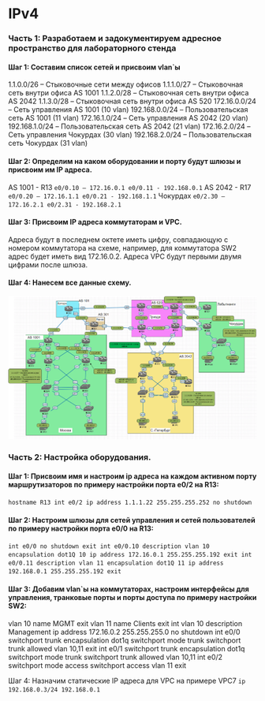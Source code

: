 # IPv4

### Часть 1: Разработаем и задокументируем адресное пространство для лабораторного стенда

#### Шаг 1: Составим список сетей и присвоим vlan`ы

1.1.0.0/26 – Стыковочные сети между офисов
1.1.1.0/27 – Стыковочная сеть внутри офиса AS 1001
1.1.2.0/28 – Стыковочная сеть внутри офиса AS 2042
1.1.3.0/28 – Стыковочная сеть внутри офиса AS 520
172.16.0.0/24 – Сеть управления AS 1001 (10 vlan)
192.168.0.0/24 – Пользовательская сеть AS 1001 (11 vlan)
172.16.1.0/24 – Сеть управления AS 2042 (20 vlan)
192.168.1.0/24 – Пользовательская сеть AS 2042 (21 vlan)
172.16.2.0/24 – Сеть управления Чокурдах (30 vlan)
192.168.2.0/24 – Пользовательская сеть Чокурдах (31 vlan)

#### Шаг 2: Определим на каком оборудовании и порту будут шлюзы и присвоим им IP адреса.

AS 1001 - R13
`
e0/0.10 – 172.16.0.1
e0/0.11 - 192.168.0.1
`
AS 2042 - R17
`
e0/0.20 – 172.16.1.1
e0/0.21 - 192.168.1.1
`
Чокурдах
`
e0/2.30 – 172.16.2.1
e0/2.31 - 192.168.2.1
`

#### Шаг 3: Присвоим IP адреса коммутаторам и VPC.

Адреса будут в последнем октете иметь цифру, совпадающую с номером коммутатора на схеме, например, для коммутатора SW2 адрес будет иметь вид 172.16.0.2.
Адреса VPC будут первыми двумя цифрами после шлюза.

#### Шаг 4: Нанесем все данные схему.
![](https://github.com/irvin232/OTUS-network-engineer/blob/master/labs/lab04/lab04-схема.png)

### Часть 2: Настройка оборудования.

#### Шаг 1: Присвоим имя и настроим ip адреса на каждом активном порту маршрутизаторов по примеру настройки порта e0/2 на R13:
`
hostname R13
int e0/2
ip address 1.1.1.22 255.255.255.252
no shutdown
`
#### Шаг 2: Настроим шлюзы для сетей управления и сетей пользователей по примеру настройки порта e0/0 на R13:
`
int e0/0
no shutdown
exit
int e0/0.10
description vlan 10
encapsulation dot1Q 10
ip address 172.16.0.1 255.255.255.192
exit
int e0/0.11
description vlan 11
encapsulation dot1Q 11
ip address 192.168.0.1 255.255.255.192
exit
`
#### Шаг 3: Добавим vlan`ы на коммутаторах, настроим интерфейсы для управления, транковые порты и порты доступа по примеру настройки SW2:
vlan 10
name MGMT
exit
vlan 11
name Clients
exit
int vlan 10
description Management
ip address 172.16.0.2 255.255.255.0
no shutdown
int e0/0
switchport trunk encapsulation dot1q
switchport mode trunk
switchport trunk allowed vlan 10,11
exit
int e0/1
switchport trunk encapsulation dot1q
switchport mode trunk
switchport trunk allowed vlan 10,11
int e0/2
switchport mode access
switchport access vlan 11
exit

Шаг 4: Назначим статические IP адреса для VPC на примере VPC7
`
ip 192.168.0.3/24 192.168.0.1
`
